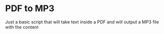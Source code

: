 # PDF to MP3
 Just a basic script that will take text inside a PDF and will output a MP3 file with the content
